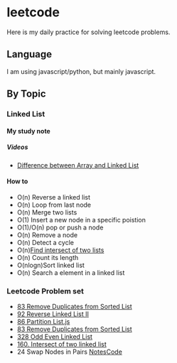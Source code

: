 # leetcode

Here is my daily practice for solving leetcode problems.
## Language
I am using javascript/python, but mainly javascript.

## By Topic

### Linked List 
#### My study note
##### Videos
* [Difference between Array and Linked List](https://www.youtube.com/watch?v=lC-yYCOnN8Q)

#### How to
* O(n) Reverse a linked list
* O(n) Loop from last node
* O(n) Merge two lists
* O(1) Insert a new node in a specific poistion
* O(1)/O(n) pop or push a node
* O(n) Remove a node
* O(n) Detect a cycle
* O(n)[Find intersect of two lists](https://bebest.gitbook.io/leetcode/160.-intersect-of-two-linked-list)
* O(n) Count its length
* O(nlogn)Sort linked list
* O(n) Search a element in a linked list 
### Leetcode Problem set
* [83 Remove Duplicates from Sorted List](https://github.com/skyying/leetcode/blob/master/83_Remove_Duplicates_from_Sorted_List.js)
* [92 Reverse Linked List II](https://github.com/skyying/leetcode/blob/master/92_Reverse_Linked_List_II.js)
* [86 Partition List.js](https://github.com/skyying/leetcode/blob/master/86_Partition_List.js)
* [83 Remove Duplicates from Sorted List](https://github.com/skyying/leetcode/blob/master/83_Remove_Duplicates_from_Sorted_List.js)
* [328 Odd Even Linked List](https://github.com/skyying/leetcode/blob/master/328_Odd_Even_Linked_List.js)
* [160. Intersect of two linked list](https://github.com/skyying/leetcode/blob/master/linked%20list/160_Intersection_of_Two_Linked_Lists.js)
* 24 Swap Nodes in Pairs [Notes](https://bebest.gitbook.io/leetcode/24.-swap-nodes-in-pairs)[Code](https://github.com/skyying/leetcode/blob/master/linked%20list/24_Swap_Nodes_in_Pairs.js)



